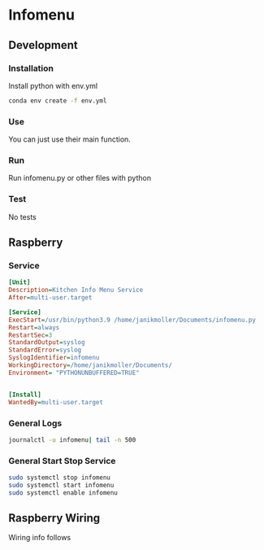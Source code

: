 # Infomenu

## Development

### Installation

Install python with env.yml

```bash
conda env create -f env.yml
```

### Use

You can just use their main function.

### Run

Run infomenu.py or other files with python

### Test

No tests

## Raspberry

### Service

```ini
[Unit]
Description=Kitchen Info Menu Service
After=multi-user.target

[Service]
ExecStart=/usr/bin/python3.9 /home/janikmoller/Documents/infomenu.py
Restart=always
RestartSec=3
StandardOutput=syslog
StandardError=syslog
SyslogIdentifier=infomenu
WorkingDirectory=/home/janikmoller/Documents/
Environment= "PYTHONUNBUFFERED=TRUE"


[Install]
WantedBy=multi-user.target
```

### General Logs

```bash
journalctl -u infomenu| tail -n 500
```

### General Start Stop Service

```bash
sudo systemctl stop infomenu
sudo systemctl start infomenu
sudo systemctl enable infomenu
```

## Raspberry Wiring

Wiring info follows

